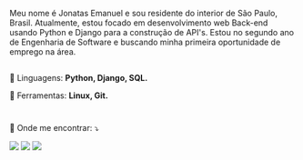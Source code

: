 <!--<img src="https://i2.wp.com/allhtaccess.info/wp-content/uploads/2018/03/programming.gif?fit=1281%2C716&ssl=1" min-width="400px" max-width="400px" width="400px" align="right" alt="Computador iuriCode">-->

<p align="left">
Meu nome é Jonatas Emanuel e sou residente do interior de São Paulo, Brasil. Atualmente, estou focado em desenvolvimento web Back-end usando Python e Django para a construção de API's. Estou no segundo ano de Engenharia de Software e buscando minha primeira oportunidade de emprego na área.
</p>

<h2></h2>

<p align="left">
  🦄 Linguagens: <strong>Python, Django, SQL.</strong>
</p>
<p align="left">
  💼 Ferramentas: <strong>Linux, Git.</strong>
</p>

<!--<h4 align="right">Top langs:</h4>

<p align="right"><img src="https://github-readme-stats.vercel.app/api/top-langs/?username=jonatasemanuel&langs_count=10&theme=tokyonight&layout=compact" alt="AnhellO :: Top Langs" /></p>-->

<p align="left">
  <h1></h1>
  💌 Onde me encontrar: ⤵️
</p>

<p align="left">
  <a href="https://mail.google.com/mail/u/0/#inbox?compose=CllgCJZdBdQhpnMKgBCmkbmVMqQSDNXcMzhCttDVhhHBmLkPvPdzglvrmZjFxNgvHDGVwTHSmRg" target="_blank" alt="Gmail">
  <img src="https://img.shields.io/badge/-Gmail-FF0000?style=flat-square&labelColor=FF0000&logo=gmail&logoColor=white&link=LINK-DO-SEU-EMAIL" /></a>

  <a href="https://www.linkedin.com/in/jonatasemanuell/" target="_blank" alt="Linkedin">
  <img src="https://img.shields.io/badge/-Linkedin-0e76a8?style=flat-square&logo=Linkedin&logoColor=white&link=LINK-DO-SEU-LINKEDIN" /></a>

  <!--<a href="https://twitter.com/joonatello" target="_blank" alt="Twitter">
  <img src="https://img.shields.io/badge/Twitter-1DA1F2?style=for-the-badge&logo=twitter&logoColor=white&link=LINK-DO-SEU-TWITTER"/></a>

  <a href="#" alt="Facebook">
  <img src="https://img.shields.io/badge/-Facebook-3b5998?style=flat-square&labelColor=3b5998&logo=facebook&logoColor=white&link=LINK-DO-SEU-FACEBOOK"/></a>-->

  <a href="https://www.instagram.com/jonatasessilva/" target="_blank" alt="Instagram">
  <img src="https://img.shields.io/badge/-Instagram-DF0174?style=flat-square&labelColor=DF0174&logo=instagram&logoColor=white&link=LINK-DO-SEU-INSTAGRAM"/></a>
</p> 
